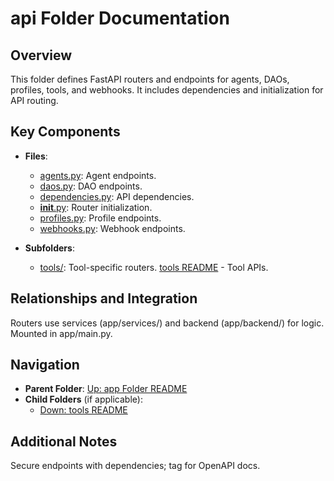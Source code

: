 # api Folder Documentation

## Overview
This folder defines FastAPI routers and endpoints for agents, DAOs, profiles, tools, and webhooks. It includes dependencies and initialization for API routing.

## Key Components
- **Files**:
  - [agents.py](agents.py): Agent endpoints.
  - [daos.py](daos.py): DAO endpoints.
  - [dependencies.py](dependencies.py): API dependencies.
  - [__init__.py](__init__.py): Router initialization.
  - [profiles.py](profiles.py): Profile endpoints.
  - [webhooks.py](webhooks.py): Webhook endpoints.

- **Subfolders**:
  - [tools/](tools/): Tool-specific routers. [tools README](./tools/README.md) - Tool APIs.

## Relationships and Integration
Routers use services (app/services/) and backend (app/backend/) for logic. Mounted in app/main.py.

## Navigation
- **Parent Folder**: [Up: app Folder README](../README.md)
- **Child Folders** (if applicable): 
  - [Down: tools README](./tools/README.md)

## Additional Notes
Secure endpoints with dependencies; tag for OpenAPI docs.
